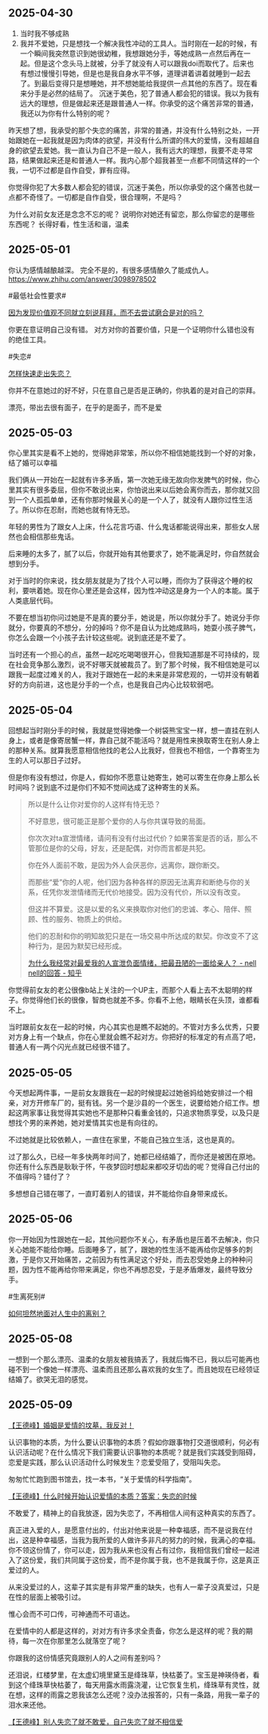 ## 2025-04-30

1. 当时我不够成熟
2. 我并不爱她，只是想找一个解决我性冲动的工具人。当时刚在一起的时候，有一个瞬间我突然意识到她很幼稚，我想跟她分手，等她成熟一点然后再在一起。但是这个念头马上就被，分手了就没有人可以跟我doi而取代了。后来也有想过慢慢引导她，但是也是我自身水平不够，道理讲着讲着就睡到一起去了。到最后变得只是想睡她，并不想她能给我提供一点其他的东西了。现在看来分手是必然的结局了。    沉迷于美色，犯了普通人都会犯的错误。我以为我有远大的理想，但是做起来还是跟普通人一样。你承受的这个痛苦非常的普通，我还以为你有什么特别的呢？

昨天想了想，我承受的那个失恋的痛苦，非常的普通，并没有什么特别之处，一开始跟她在一起我就是因为肉体的欲望，并没有什么所谓的伟大的爱情，没有超越自身的欲望去爱她。我一直认为自己不是一般人，我有远大的理想，我要不走寻常路，结果做起来还是和普通人一样。我内心那个超我甚至一点都不同情这样的一个我，一切不过都是自作自受，罪有应得。

你觉得你犯了大多数人都会犯的错误，沉迷于美色，所以你承受的这个痛苦也就一点都不奇怪了。一切都是自作自受，很合理啊，不是吗？

为什么对前女友还是念念不忘的呢？
说明你对她还有留恋，那么你留恋的是哪些东西呢？
长得好看，性生活和谐，温柔

## 2025-05-01

你认为感情越酿越深。 完全不是的，有很多感情酿久了能成仇人。
https://www.zhihu.com/answer/3098978502

#最低社会性要求# 

[因为发现价值观不同就立刻说拜拜，而不去尝试磨合是对的吗？](https://afdian.com/p/bc7b7d0afb4e11ef87a852540025c377)

你更在意证明自己没有错。
对方对你的首要价值，只是一个证明你什么错也没有的绝佳工具。

#失恋# 

[怎样快速走出失恋？](https://afdian.com/p/70a8c6e40fda11f08a1e5254001e7c00)

你并不在意她过的好不好，只在意自己是否是正确的，你执着的是对自己的崇拜。

漂亮，带出去很有面子，在乎的是面子，而不是爱

## 2025-05-03

你心里其实是看不上她的，觉得她非常笨，所以你不相信她能找到一个好的对象，结了婚可以幸福

我们俩从一开始在一起就有许多矛盾，第一次她无缘无故向你发脾气的时候，你心里其实有很多委屈，但你不敢说出来，你怕说出来以后她会离你而去，那你就又回到一个人孤孤单单，还有你那时候最关心的是一个人了，就没有人跟你过性生活了。所以你在忍耐，而她也就有恃无恐。

年轻的男性为了跟女人上床，什么花言巧语、什么鬼话都能说得出来，那些女人居然也会相信那些鬼话。

后来睡的太多了，腻了以后，你就开始有其他要求了，她不能满足时，你自然就会想到分手。

对于当时的你来说，找女朋友就是为了找个人可以睡，而你为了获得这个睡的权利，要哄着她。现在你心里还是会这样，因为性冲动这是身为一个人的本能。属于人类底层代码。

不要在想当初你问过她是不是真的要分手，她说是，所以你就分手了。她说分手你就分，你要真的不想分，分的掉吗？你不是自认为比她成熟吗，她耍小孩子脾气，你怎么会跟一个小孩子去计较这些呢。说到底还是不爱了。

当时还有一个担心的点，虽然一起吃吃喝喝很开心，但我知道那是不可持续的，现在社会竞争那么激烈，说不好哪天就被裁员了。到了那个时候，我不相信她是可以跟我一起度过难关的人，我对于跟她在一起的未来是非常悲观的，一切并没有朝着好的方向前进，这也是分手的一个点，也是我自己内心比较软弱吧。

## 2025-05-04
回想起当时刚分手的时候，我就是觉得她像一个树袋熊宝宝一样，想一直挂在别人身上，或者是像寄居蟹一样，靠自己就不能活吗？就是用性来换取寄生在别人身上的那种关系。就算我愿意相信他找的老公人比我好，但我也不相信，一个靠寄生为生的人可以那日子过好。

但是你有没有想过，你是人，假如你不愿意让她寄生，她可以寄生在你身上那么长时间吗？说到底不过是你们不知不觉间达成了这种寄生的关系。

> 所以是什么让你对爱你的人这样有恃无恐？
>
> 不好意思，很可能正是那个爱你的人与你共谋导致的局面。
>
> 你次次对ta宣泄情绪，请问有没有付出过代价？如果答案是否的话，那么不管那位是你的父母，好友，还是配偶，对你而言都是共犯。
>
> 你在外人面前不敢，是因为外人会厌恶你，远离你，跟你断交。
>
> 而那些“爱”你的人呢，他们因为各种各样的原因无法离弃和断绝与你的关系，任凭你发泄情绪而无代价地接受。因为没有代价，所以没有改变。
>
> 但这并不算爱。这是以爱的名义来换取你对他们的忠诚、孝心、陪伴、照顾、性的服务、物质上的供给。
>
> 他们的忍耐和你的明知故犯只是在一场交易中所达成的默契。你改变不了这种行为，是因为默契已经形成。
>
> [为什么我经常对最爱我的人宣泄负面情绪，把最丑陋的一面给亲人？ - nell nell的回答 - 知乎](https://www.zhihu.com/question/309870033/answer/1665283954)

你觉得前女友的老公很像b站上关注的一个UP主，而那个人看上去不太聪明的样子。你觉得他们长的很像，智商也就差不多。你看不上他，眼睛长在头顶，谁都看不上。

当时跟前女友在一起的时候，内心其实也是瞧不起她的。不管对方多么优秀，只要对方身上有一个缺点，你在心里就会瞧不起对方。你把好的标准定的有点高了吧，普通人有一两个闪光点就已经很不错了。

## 2025-05-05
今天想起两件事，一是前女友跟我在一起的时候提起过她爸妈给她安排过一个相亲，对方开修车厂的，挺有钱。另一个是沙县的一个医生，说要给她介绍工作。想起这两家事让我觉得其实她也不是那种只看重金钱的，只追求物质享受，以及只是想找个男的来养她，她对爱情其实也是有向往的。

不过她就是比较依赖人，一直住在家里，不能自己独立生活，这也是真的。

过了那么久，已经一年多快两年时间了，她都已经结婚了，而你还是被困在原地。你还有什么东西是耿耿于怀，午夜梦回时想起来都咬牙切齿的呢？觉得自己付出的不值得吗？错付了？

多想想自己错在哪了，一直盯着别人的错误，并不能给你自身带来成长。

## 2025-05-06
你一开始因为性跟她在一起，其他问题你不关心，有矛盾也是压着不去解决，你只关心她能不能给你睡。后面睡多了，腻了，跟她的性生活不能再给你足够多的刺激，于是你又开始痛苦，之前因为有性满足这个好处，而去忍受她身上的种种问题，因为性不能再给你带来满足，你也不再想忍受，于是矛盾爆发，最终导致分手。

#生离死别# 

[如何坦然地面对人生中的离别？](https://www.zhihu.com/question/280659978/answer/1993168089)

## 2025-05-08
一想到一个那么漂亮、温柔的女朋友被我搞丢了，我就后悔不已，我以后可能再也碰不到一个像她一样漂亮、温柔而且还那么喜欢我的女生了。而且她现在已经领证结婚了。欲哭无泪的感觉。

## 2025-05-09

[【王德峰】婚姻是爱情的坟墓，我反对！](https://www.bilibili.com/video/BV1w153zpEFj)


认识事物的本质，为什么要认识事物的本质？假如你跟事物打交道很顺利，何必有认识活动呢？在什么情况下我们需要认识事物的本质呢？就是我们实践受到阻碍，恋爱是实践，那么认识活动什么时候发生？恋爱受阻了，受阻叫失恋。

匆匆忙忙跑到图书馆去，找一本书，“关于爱情的科学指南”。

[【王德峰】什么时候开始认识爱情的本质？答案：失恋的时候](https://www.bilibili.com/video/BV1Nu4y1L7F2)

不敢爱了，精神上的自我放逐，因为失恋了，不再相信人间有这种真实的东西了。

真正进入爱的人，是愿意付出的，付出对他来说是一种幸福感，而不是说我在付出，这是种幸福感，当我为我所爱的人做许多非凡的努力的时候，我满心的幸福。你不领这份情了，你可以走，因为我从来也没有占有过你，我相信我们曾经一起进入了这份爱，我们共同属于这份爱，而不是你属于我，也不是我属于你，这是真正爱过的人。

从来没爱过的人，这辈子其实是有非常严重的缺失，也有人一辈子没真爱过，只是在性的层面上被吸引过。

惟心会而不可口传，可神通而不可语达。

在爱情中的人都是这样的，对对方有许多求全责备，你怎么是这样的呢？我的期待，每一次在你那里怎么就落空了呢？

你跟我的这份情感究竟跟别人的人之间有差别吗？

还泪说，红楼梦里，在太虚幻境里黛玉是绛珠草，快枯萎了。宝玉是神瑛侍者，看到这个绛珠草快枯萎了，每天用露水雨露浇灌，让它恢复生机，绛珠草有灵性，就在想，这样的雨露之恩我该怎么还呢？没办法报答的，只有一条路，用我一辈子的泪水来还他。

[【王德峰】别人失恋了就不敢爱，自己失恋了就不相信爱](https://www.bilibili.com/video/BV12N4y1C7jQ)

